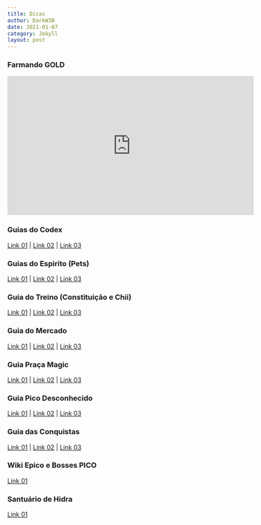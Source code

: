 ```yaml
---
title: Dicas
author: DarkW3B
date: 2021-01-07
category: Jekyll
layout: post
---
```

### Farmando GOLD
<iframe width="560" height="315"
src="https://www.youtube.com/embed/Ucf7Cxq5FWo" 
frameborder="0" 
allow="accelerometer; autoplay; encrypted-media; gyroscope; picture-in-picture" 
allowfullscreen></iframe>

### Guias do Codex
[Link 01](https://www.youtube.com/watch?v=Ucf7Cxq5FWo) | [Link 02](https://www.youtube.com/watch?v=K9LDCPHZtM) | [Link 03](https://www.youtube.com/watch?v=Sw78u_YJOrU)

### Guias do Espirito (Pets)
[Link 01](https://www.youtube.com/watch?v=ogP1ivM2ZaA) | [Link 02](https://www.youtube.com/watch?v=J2AujnogB-E) | [Link 03](https://www.youtube.com/watch?v=R7dJENnCgSI)

### Guia do Treino (Constituição e Chii)
[Link 01](https://www.youtube.com/watch?v=z6QvnXkCpl4) | [Link 02](https://www.youtube.com/watch?v=svLosEk8kEE) | [Link 03](https://www.youtube.com/watch?v=yghjqr5fqck)

### Guia do Mercado
[Link 01](https://www.youtube.com/watch?v=h3XEekc5UCc) | [Link 02](https://www.youtube.com/watch?v=IVV0Gez_-C8) | [Link 03](https://www.youtube.com/watch?v=OOTc3tYT1MQ)

### Guia Praça Magic
[Link 01](https://www.youtube.com/watch?v=0WnGmHyclbc) | [Link 02](https://www.youtube.com/watch?v=xTOEjMlOW-c) | [Link 03](https://www.youtube.com/watch?v=uX2cVryYa18)

### Guia Pico Desconhecido
[Link 01](https://www.youtube.com/watch?v=RCXxhraZewE) | [Link 02](https://www.youtube.com/watch?v=hcJL3P5WRx8) | [Link 03](https://www.youtube.com/watch?v=2z3foTFe5vc)

### Guia das Conquistas
[Link 01](https://www.youtube.com/watch?v=phBT4b7g3VE) | [Link 02](https://www.youtube.com/watch?v=tqamAoHZ_1o) | [Link 03](https://www.youtube.com/watch?v=FD2bmYJ1U-k)

###  Wiki Epico e Bosses PICO
[Link 01](https://docs.google.com/spreadsheets/d/1gGCLrqr0VxF3Yz_WzGCseqykCvkI2TdXHcwqaJY7134/edit#gid=1464198539)

### Santuário de Hidra
[Link 01](https://docs.google.com/spreadsheets/d/1D9dfwMnVqY-JGY3hBliAzCPwBcAXtoNnJrTTeTq8l9o/edit#gid=0)